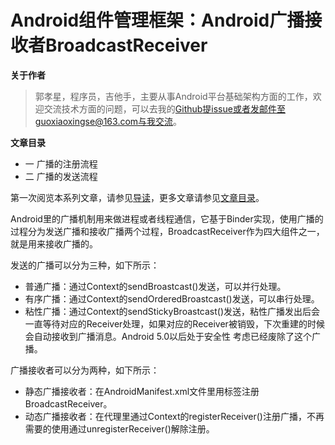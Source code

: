 # Android组件管理框架：Android广播接收者BroadcastReceiver

**关于作者**

>郭孝星，程序员，吉他手，主要从事Android平台基础架构方面的工作，欢迎交流技术方面的问题，可以去我的[Github](https://github.com/guoxiaoxing)提issue或者发邮件至guoxiaoxingse@163.com与我交流。

**文章目录**

- 一 广播的注册流程
- 二 广播的发送流程

第一次阅览本系列文章，请参见[导读](https://github.com/guoxiaoxing/android-open-source-project-analysis/blob/master/doc/导读.md)，更多文章请参见[文章目录](https://github.com/guoxiaoxing/android-open-source-project-analysis/blob/master/README.md)。

Android里的广播机制用来做进程或者线程通信，它基于Binder实现，使用广播的过程分为发送广播和接收广播两个过程，BroadcastReceiver作为四大组件之一，就是用来接收广播的。

发送的广播可以分为三种，如下所示：

- 普通广播：通过Context的sendBroastcast()发送，可以并行处理。
- 有序广播：通过Context的sendOrderedBroastcast()发送，可以串行处理。
- 粘性广播：通过Context的sendStickyBroastcast()发送，粘性广播发出后会一直等待对应的Receiver处理，如果对应的Receiver被销毁，下次重建的时候会自动接收到广播消息。Android 5.0以后处于安全性
考虑已经废除了这个广播。

广播接收者可以分为两种，如下所示：

- 静态广播接收者：在AndroidManifest.xml文件里用标签注册BroadcastReceiver。
- 动态广播接收者：在代理里通过Context的registerReceiver()注册广播，不再需要的使用通过unregisterReceiver()解除注册。

